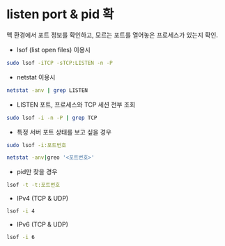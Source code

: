 # listen port & pid 확

맥 환경에서 포트 정보를 확인하고, 모르는 포트를 열어놓은 프로세스가 있는지 확인.



- lsof (list open files) 이용시

```bash
sudo lsof -iTCP -sTCP:LISTEN -n -P
```



- netstat 이용시

```bash
netstat -anv | grep LISTEN
```



- LISTEN 포트, 프로세스와 TCP 세션 전부 조회

```bash
sudo lsof -i -n -P | grep TCP
```



- 특정 서버 포트 상태를 보고 싶을 경우

```bash
sudo lsof -i:포트번호
```

```bash
netstat -anv|greo '<포트번호>'
```



- pid만 찾을 경우

```bash
lsof -t -t:포트번호
```



- IPv4 (TCP & UDP)

```bash
lsof -i 4
```



- IPv6 (TCP & UDP)

```bash
lsof -i 6
```






